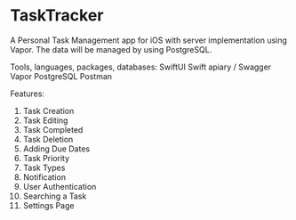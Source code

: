 # TaskTracker
A Personal Task Management app for iOS with server implementation using Vapor. The data will be managed by using PostgreSQL. 

Tools, languages, packages, databases:
SwiftUI
Swift
apiary / Swagger
Vapor
PostgreSQL
Postman

Features:
1. Task Creation
2. Task Editing
3. Task Completed
4. Task Deletion
5. Adding Due Dates
6. Task Priority
7. Task Types
8. Notification
9. User Authentication
10. Searching a Task
11. Settings Page
